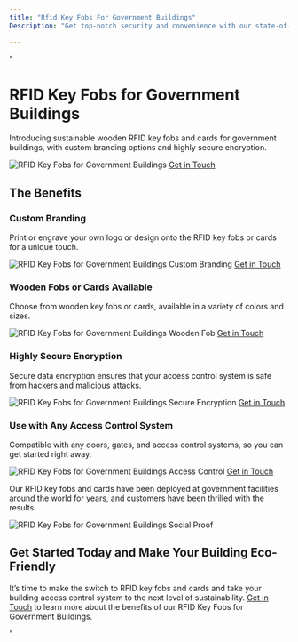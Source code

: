 ```yaml
---
title: "Rfid Key Fobs For Government Buildings"
Description: "Get top-notch security and convenience with our state-of-the-art RFID key fobs. Perfect for municipalities and government buildings. RFID technology provides unprecedented access control, safety, and efficiency."

---
```


"<h1>RFID Key Fobs for Government Buildings</h1>
<p>Introducing sustainable wooden RFID key fobs and cards for government buildings, with custom branding options and highly secure encryption.</p>
<img src="/img/doors/60.webp" alt="RFID Key Fobs for Government Buildings">
<a href="/contact" class="btn btn-primary">Get in Touch</a>
<h2>The Benefits</h2>
<h3>Custom Branding</h3>
<p>Print or engrave your own logo or design onto the RFID key fobs or cards for a unique touch.</p>
<img src="/img/doors/61.webp" alt="RFID Key Fobs for Government Buildings Custom Branding">
<a href="/contact" class="btn btn-primary">Get in Touch</a>
<h3>Wooden Fobs or Cards Available</h3>
<p>Choose from wooden key fobs or cards, available in a variety of colors and sizes.</p>
<img src="/img/doors/62.webp" alt="RFID Key Fobs for Government Buildings Wooden Fob">
<a href="/contact" class="btn btn-primary">Get in Touch</a>
<h3>Highly Secure Encryption</h3>
<p>Secure data encryption ensures that your access control system is safe from hackers and malicious attacks.</p>
<img src="/img/doors/63.webp" alt="RFID Key Fobs for Government Buildings Secure Encryption">
<a href="/contact" class="btn btn-primary">Get in Touch</a>
<h3>Use with Any Access Control System</h3>
<p>Compatible with any doors, gates, and access control systems, so you can get started right away.</p>
<img src="/img/doors/64.webp" alt="RFID Key Fobs for Government Buildings Access Control">
<a href="/contact" class="btn btn-primary">Get in Touch</a>
<p>Our RFID key fobs and cards have been deployed at government facilities around the world for years, and customers have been thrilled with the results.</p>
<img src="/img/doors/65.webp" alt="RFID Key Fobs for Government Buildings Social Proof">
<h2>Get Started Today and Make Your Building Eco-Friendly</h2>
<p>It’s time to make the switch to RFID key fobs and cards and take your building access control system to the next level of sustainability. <a href="/contact" class="btn btn-primary">Get in Touch</a> to learn more about the benefits of our RFID Key Fobs for Government Buildings.</p>"
